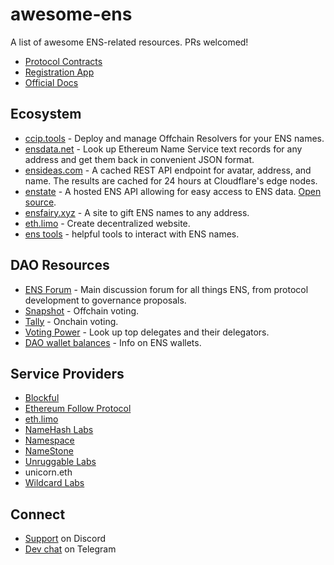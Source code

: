 # awesome-ens

A list of awesome ENS-related resources. PRs welcomed!

- [Protocol Contracts](https://github.com/ensdomains/ens-contracts)
- [Registration App](https://app.ens.domains/)
- [Official Docs](https://docs.ens.domains/)

## Ecosystem

- [ccip.tools](https://ccip.tools/) - Deploy and manage Offchain Resolvers for your ENS names.
- [ensdata.net](https://ensdata.net/) - Look up Ethereum Name Service text records for any address and get them back in convenient JSON format.
- [ensideas.com](https://ensideas.com/) - A cached REST API endpoint for avatar, address, and name. The results are cached for 24 hours at Cloudflare's edge nodes.
- [enstate](https://enstate.rs/) - A hosted ENS API allowing for easy access to ENS data. [Open source](https://github.com/v3xlabs/enstate).
- [ensfairy.xyz](https://ensfairy.xyz/) - A site to gift ENS names to any address.
- [eth.limo](https://eth.limo/) - Create decentralized website.
- [ens tools](https://tools.ens.domains/) - helpful tools to interact with ENS names.

## DAO Resources

- [ENS Forum](https://discuss.ens.domains/) - Main discussion forum for all things ENS, from protocol development to governance proposals.
- [Snapshot](https://snapshot.org/#/ens.eth) - Offchain voting.
- [Tally](https://www.tally.xyz/gov/ens) - Onchain voting.
- [Voting Power](https://votingpower.xyz/) - Look up top delegates and their delegators.
- [DAO wallet balances](https://www.enswallets.xyz/) - Info on ENS wallets.

## Service Providers

- [Blockful](https://blockful.io/)
- [Ethereum Follow Protocol](https://ethfollow.xyz/)
- [eth.limo](https://eth.limo/)
- [NameHash Labs](https://namehashlabs.org/)
- [Namespace](https://www.namespace.tech/)
- [NameStone](https://namestone.xyz/)
- [Unruggable Labs](https://unruggable.com/)
- unicorn.eth
- [Wildcard Labs](https://wildcardlabs.xyz/index.html)

## Connect

- [Support](https://chat.ens.domains/) on Discord
- [Dev chat](https://t.me/+TJ_M02FbKwcyNjgx) on Telegram
